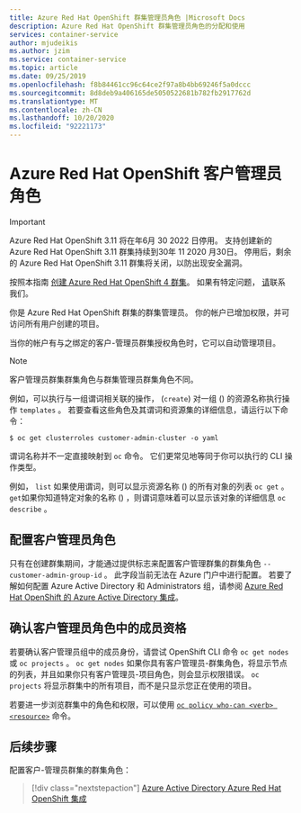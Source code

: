 ```yaml
---
title: Azure Red Hat OpenShift 群集管理员角色 |Microsoft Docs
description: Azure Red Hat OpenShift 群集管理员角色的分配和使用
services: container-service
author: mjudeikis
ms.author: jzim
ms.service: container-service
ms.topic: article
ms.date: 09/25/2019
ms.openlocfilehash: f8b84461cc96c64ce2f97a8b4bb69246f5a0dccc
ms.sourcegitcommit: 8d8deb9a406165de5050522681b782fb2917762d
ms.translationtype: MT
ms.contentlocale: zh-CN
ms.lasthandoff: 10/20/2020
ms.locfileid: "92221173"
---
```

# <a name="azure-red-hat-openshift-customer-administrator-role"></a>Azure Red Hat OpenShift 客户管理员角色

> [!IMPORTANT]
> Azure Red Hat OpenShift 3.11 将在年6月 30 2022 日停用。 支持创建新的 Azure Red Hat OpenShift 3.11 群集持续到30年 11 2020 月30日。 停用后，剩余的 Azure Red Hat OpenShift 3.11 群集将关闭，以防出现安全漏洞。
> 
> 按照本指南 [创建 Azure Red Hat OpenShift 4 群集](tutorial-create-cluster.md)。
> 如果有特定问题， [请](mailto:arofeedback@microsoft.com)联系我们。

你是 Azure Red Hat OpenShift 群集的群集管理员。 你的帐户已增加权限，并可访问所有用户创建的项目。

当你的帐户有与之绑定的客户-管理员群集授权角色时，它可以自动管理项目。

> [!Note] 
> 客户管理员群集群集角色与群集管理员群集角色不同。

例如，可以执行与一组谓词相关联的操作， (`create`) 对一组 () 的资源名称执行操作 `templates` 。 若要查看这些角色及其谓词和资源集的详细信息，请运行以下命令：

`$ oc get clusterroles customer-admin-cluster -o yaml`

谓词名称并不一定直接映射到 `oc` 命令。 它们更常见地等同于你可以执行的 CLI 操作类型。 

例如， `list` 如果使用谓词，则可以显示资源名称 () 的所有对象的列表 `oc get` 。 `get`如果你知道特定对象的名称 () ，则谓词意味着可以显示该对象的详细信息 `oc describe` 。

## <a name="configure-the-customer-administrator-role"></a>配置客户管理员角色

只有在创建群集期间，才能通过提供标志来配置客户管理群集的群集角色 `--customer-admin-group-id` 。 此字段当前无法在 Azure 门户中进行配置。 若要了解如何配置 Azure Active Directory 和 Administrators 组，请参阅 [Azure Red Hat OpenShift 的 Azure Active Directory 集成](howto-aad-app-configuration.md)。

## <a name="confirm-membership-in-the-customer-administrator-role"></a>确认客户管理员角色中的成员资格

若要确认客户管理员组中的成员身份，请尝试 OpenShift CLI 命令 `oc get nodes` 或 `oc projects` 。 `oc get nodes` 如果你具有客户管理员-群集角色，将显示节点的列表，并且如果你只有客户管理员-项目角色，则会显示权限错误。 `oc projects` 将显示群集中的所有项目，而不是只显示您正在使用的项目。

若要进一步浏览群集中的角色和权限，可以使用 [`oc policy who-can <verb> <resource>`](https://docs.openshift.com/container-platform/3.11/admin_guide/manage_rbac.html#managing-role-bindings) 命令。

## <a name="next-steps"></a>后续步骤

配置客户-管理员群集的群集角色：
> [!div class="nextstepaction"]
> [Azure Active Directory Azure Red Hat OpenShift 集成](howto-aad-app-configuration.md)
